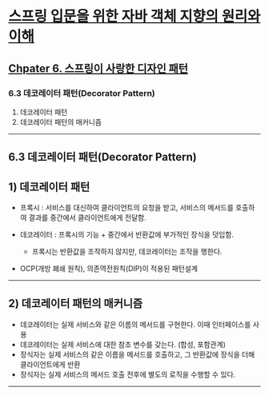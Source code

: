 # <a href = "../README.md" target="_blank">스프링 입문을 위한 자바 객체 지향의 원리와 이해</a>
## <a href="README.md" target="_blank">Chpater 6. 스프링이 사랑한 디자인 패턴</a>
### 6.3 데코레이터 패턴(Decorator Pattern)
1) 데코레이터 패턴
2) 데코레이터 패턴의 매커니즘

---



## 6.3 데코레이터 패턴(Decorator Pattern)

## 1) 데코레이터 패턴

- 프록시 : 서비스를 대신하여 클라이언트의 요청을 받고, 서비스의 메서드를 호출하여 결과를 중간에서 클라이언트에게 전달함.
- 데코레이터 : 프록시의 기능 + 중간에서 반환값에 부가적인 장식을 덧입함.
  - 프록시는 반환값을 조작하지 않지만, 데코레이터는 조작을 행한다.

- OCP(개방 폐쇄 원칙), 의존역전원칙(DIP)이 적용된 패턴설계
---

## 2) 데코레이터 패턴의 매커니즘

- 데코레이터는 실제 서비스와 같은 이름의 메서드를 구현한다. 이때 인터페이스를 사용
- 데코레이터는 실제 서비스에 대한 참조 변수를 갖는다. (합성, 포함관계)
- 장식자는 실제 서비스의 같은 이름을 메서드를 호출하고, 그 반환값에 장식을 더해 클라이언트에게 반환
- 장식자는 실제 서비스의 메서드 호출 전후에 별도의 로직을 수행할 수 있다.

---

